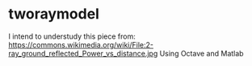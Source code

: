 # tworaymodel
I intend to understudy this piece from:
https://commons.wikimedia.org/wiki/File:2-ray_ground_reflected_Power_vs_distance.jpg
Using Octave and Matlab
